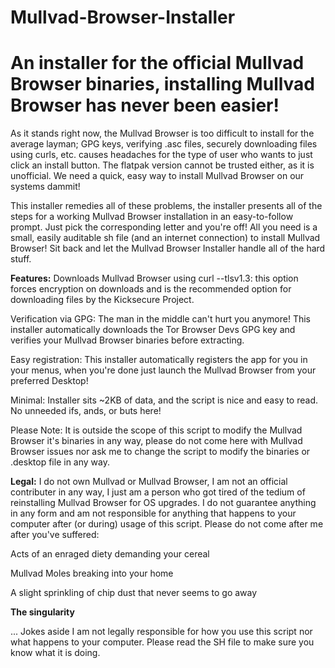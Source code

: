 # Mullvad-Browser-Installer
An installer for the official Mullvad Browser binaries, installing Mullvad Browser has never been easier!
=====

As it stands right now, the Mullvad Browser is too difficult to install for the average layman; GPG keys, verifying .asc files, securely downloading files using curls, etc. causes headaches for the type of user who wants to just click an install button. The flatpak version cannot be trusted either, as it is unofficial. We need a quick, easy way to install Mullvad Browser on our systems dammit!

This installer remedies all of these problems, the installer presents all of the steps for a working Mullvad Browser installation in an easy-to-follow prompt. Just pick the corresponding letter and you're off! All you need is a small, easily auditable sh file (and an internet connection) to install Mullvad Browser! Sit back and let the Mullvad Browser Installer handle all of the hard stuff.

**Features:**
Downloads Mullvad Browser using curl --tlsv1.3: this option forces encryption on downloads and is the recommended option for downloading files by the Kicksecure Project.

Verification via GPG: The man in the middle can't hurt you anymore! This installer automatically downloads the Tor Browser Devs GPG key and verifies your Mullvad Browser binaries before extracting.

Easy registration: This installer automatically registers the app for you in your menus, when you're done just launch the Mullvad Browser from your preferred Desktop!

Minimal: Installer sits ~2KB of data, and the script is nice and easy to read. No unneeded ifs, ands, or buts here!

Please Note: It is outside the scope of this script to modify the Mullvad Browser it's binaries in any way, please do not come here with Mullvad Browser issues nor ask me to change the script to modify the binaries or .desktop file in any way.

**Legal:** I do not own Mullvad or Mullvad Browser, I am not an official contributer in any way, I just am a person who got tired of the tedium of reinstalling Mullvad Browser for OS upgrades. I do not guarantee anything in any form and am not responsible for anything that happens to your computer after (or during) usage of this script. Please do not come after me after you've suffered:

Acts of an enraged diety demanding your cereal

Mullvad Moles breaking into your home

A slight sprinkling of chip dust that never seems to go away

**The singularity**

... Jokes aside I am not legally responsible for how you use this script nor what happens to your computer. Please read the SH file to make sure you know what it is doing.

